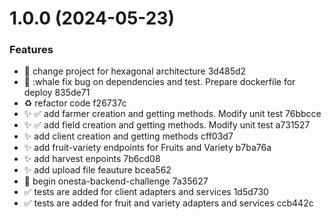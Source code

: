 # 1.0.0 (2024-05-23)


### Features

* :art: change project for hexagonal architecture 3d485d2
* :bug: :whale fix bug on dependencies and test. Prepare dockerfile for deploy 835de71
* :recycle: refactor code f26737c
* :sparkles: :white_check_mark: add farmer creation and getting methods. Modify unit test 76bbcce
* :sparkles: :white_check_mark: add field creation and getting methods. Modify unit test a731527
* :sparkles: add client creation and getting methods cff03d7
* :sparkles: add fruit-variety endpoints for Fruits and Variety b7ba76a
* :sparkles: add harvest enpoints 7b6cd08
* :sparkles: add upload file feauture bcea562
* :tada: begin onesta-backend-challenge 7a35627
* :white_check_mark: tests are added for client  adapters and services 1d5d730
* :white_check_mark: tests are added for fruit and variety adapters and services ccb442c



